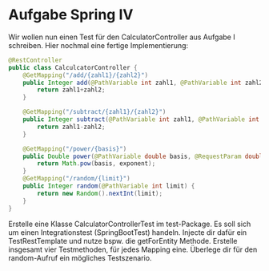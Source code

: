 # Aufgabe Spring IV

Wir wollen nun einen Test für den CalculatorController aus Aufgabe I schreiben.
Hier nochmal eine fertige Implementierung:

````java
@RestController
public class CalculcatorController {
    @GetMapping("/add/{zahl1}/{zahl2}")
    public Integer add(@PathVariable int zahl1, @PathVariable int zahl2) {
        return zahl1+zahl2;
    }

    @GetMapping("/subtract/{zahl1}/{zahl2}")
    public Integer subtract(@PathVariable int zahl1, @PathVariable int zahl2) {
        return zahl1-zahl2;
    }

    @GetMapping("/power/{basis}")
    public Double power(@PathVariable double basis, @RequestParam double exponent) {
        return Math.pow(basis, exponent);
    }
    @GetMapping("/random/{limit}")
    public Integer random(@PathVariable int limit) {
        return new Random().nextInt(limit);
    }
}
````

Erstelle eine Klasse CalculatorControllerTest im test-Package. Es soll sich um einen Integrationstest (SpringBootTest) handeln.
Injecte dir dafür ein TestRestTemplate und nutze bspw. die getForEntity Methode.
Erstelle insgesamt vier Testmethoden, für jedes Mapping eine.
Überlege dir für den random-Aufruf ein mögliches Testszenario.


